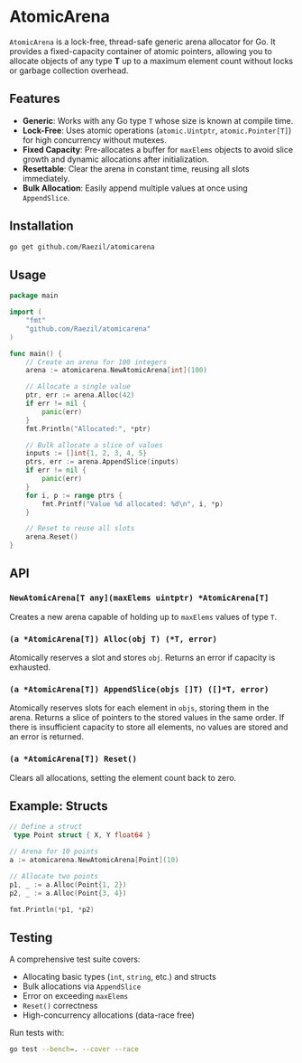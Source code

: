 # AtomicArena

`AtomicArena` is a lock-free, thread-safe generic arena allocator for Go. It provides a fixed-capacity container of atomic pointers, allowing you to allocate objects of any type **T** up to a maximum element count without locks or garbage collection overhead.

## Features

- **Generic**: Works with any Go type `T` whose size is known at compile time.
- **Lock-Free**: Uses atomic operations (`atomic.Uintptr`, `atomic.Pointer[T]`) for high concurrency without mutexes.
- **Fixed Capacity**: Pre-allocates a buffer for `maxElems` objects to avoid slice growth and dynamic allocations after initialization.
- **Resettable**: Clear the arena in constant time, reusing all slots immediately.
- **Bulk Allocation**: Easily append multiple values at once using `AppendSlice`.

## Installation

```bash
go get github.com/Raezil/atomicarena
```

## Usage

```go
package main

import (
    "fmt"
    "github.com/Raezil/atomicarena"
)

func main() {
    // Create an arena for 100 integers
    arena := atomicarena.NewAtomicArena[int](100)

    // Allocate a single value
    ptr, err := arena.Alloc(42)
    if err != nil {
        panic(err)
    }
    fmt.Println("Allocated:", *ptr)

    // Bulk allocate a slice of values
    inputs := []int{1, 2, 3, 4, 5}
    ptrs, err := arena.AppendSlice(inputs)
    if err != nil {
        panic(err)
    }
    for i, p := range ptrs {
        fmt.Printf("Value %d allocated: %d\n", i, *p)
    }

    // Reset to reuse all slots
    arena.Reset()
}
```

## API

### `NewAtomicArena[T any](maxElems uintptr) *AtomicArena[T]`
Creates a new arena capable of holding up to `maxElems` values of type `T`.

### `(a *AtomicArena[T]) Alloc(obj T) (*T, error)`
Atomically reserves a slot and stores `obj`. Returns an error if capacity is exhausted.

### `(a *AtomicArena[T]) AppendSlice(objs []T) ([]*T, error)`
Atomically reserves slots for each element in `objs`, storing them in the arena. Returns a slice of pointers to the stored values in the same order. If there is insufficient capacity to store all elements, no values are stored and an error is returned.

### `(a *AtomicArena[T]) Reset()`
Clears all allocations, setting the element count back to zero.

## Example: Structs

```go
// Define a struct
 type Point struct { X, Y float64 }

// Arena for 10 points
a := atomicarena.NewAtomicArena[Point](10)

// Allocate two points
p1, _ := a.Alloc(Point{1, 2})
p2, _ := a.Alloc(Point{3, 4})

fmt.Println(*p1, *p2)
```

## Testing

A comprehensive test suite covers:

- Allocating basic types (`int`, `string`, etc.) and structs
- Bulk allocations via `AppendSlice`
- Error on exceeding `maxElems`
- `Reset()` correctness
- High-concurrency allocations (data-race free)

Run tests with:

```bash
go test --bench=. --cover --race
```

